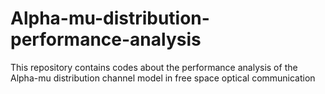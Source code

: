 # Alpha-mu-distribution-performance-analysis
This repository contains codes about the performance analysis of the Alpha-mu distribution channel model in free space optical communication
